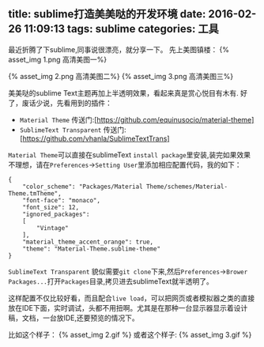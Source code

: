 title: sublime打造美美哒的开发环境
date: 2016-02-26 11:09:13
tags: sublime
categories: 工具
---
最近折腾了下sublime,同事说很漂亮，就分享一下。
先上美图镇楼：
 {% asset_img 1.png 高清美图一%}
 <!-- more -->
 {% asset_img 2.png 高清美图二%}
 {% asset_img 3.png 高清美图三%}

美美哒的sublime Text主题再加上半透明效果，看起来真是赏心悦目有木有.
好了，废话少说，先看用到的插件：

- `Material Theme` 传送门:[https://github.com/equinusocio/material-theme]
- `SublimeText Transparent` 传送门:[https://github.com/vhanla/SublimeTextTrans]

`Material Theme`可以直接在sublimeText `install package`里安装,装完如果效果不理想，请在`Preferences`->`Setting User`里添加相应配置代码，我的如下：
```
{
	"color_scheme": "Packages/Material Theme/schemes/Material-Theme.tmTheme",
	"font-face": "monaco",
	"font_size": 12,
	"ignored_packages":
	[
		"Vintage"
	],
	"material_theme_accent_orange": true,
	"theme": "Material-Theme.sublime-theme"
}

```

`SublimeText Transparent` 貌似需要`git clone`下来,然后`Preferences`->`Brower Packages...`打开`Packages`目录,拷贝进去sublimeText就半透明了。

这样配置不仅比较好看，而且配合`live load`，可以把网页或者模拟器之类的直接放在IDE下面，实时调试，头都不用扭啊。尤其是在那种一台显示器显示着设计稿，文档，一台放IDE,还要预览的情况下。

比如这个样子：
{% asset_img 2.gif %}
或者这个样子:
{% asset_img 3.gif %}
